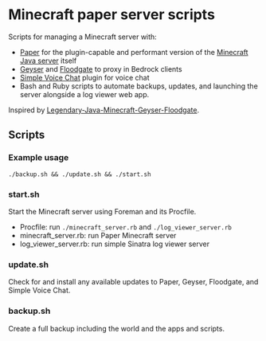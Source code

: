 # Minecraft paper server scripts

Scripts for managing a Minecraft server with:
* [Paper](https://papermc.io/) for the plugin-capable and performant version of the [Minecraft Java server](https://www.minecraft.net/en-us/download/server) itself
* [Geyser](https://geysermc.org/) and [Floodgate](https://wiki.geysermc.org/floodgate/) to proxy in Bedrock clients
* [Simple Voice Chat](https://modrinth.com/plugin/simple-voice-chat) plugin for voice chat
* Bash and Ruby scripts to automate backups, updates, and launching the server alongside a log viewer web app.

Inspired by [Legendary-Java-Minecraft-Geyser-Floodgate](https://github.com/TheRemote/Legendary-Java-Minecraft-Geyser-Floodgate).

## Scripts

### Example usage

```
./backup.sh && ./update.sh && ./start.sh
```

### start.sh

Start the Minecraft server using Foreman and its Procfile.

* Procfile: run `./minecraft_server.rb` and `./log_viewer_server.rb`
* minecraft\_server.rb: run Paper Minecraft server
* log\_viewer\_server.rb: run simple Sinatra log viewer server

### update.sh

Check for and install any available updates to Paper, Geyser, Floodgate, and Simple Voice Chat.

### backup.sh

Create a full backup including the world and the apps and scripts.
